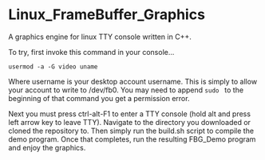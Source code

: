 # Linux_FrameBuffer_Graphics
A graphics engine for linux TTY console written in C++.

To try, first invoke this command in your console...

<code>usermod -a -G video uname</code>

Where username is your desktop account username.
This is simply to allow your account to write to /dev/fb0.
You may need to append <code>sudo </code> to the beginning of that command you get a permission error.

Next you must press ctrl-alt-F1 to enter a TTY console (hold alt and press left arrow key to leave TTY).
Navigate to the directory you downloaded or cloned the repository to.
Then simply run the build.sh script to compile the demo program.
Once that completes, run the resulting FBG_Demo program and enjoy the graphics.
